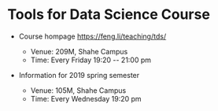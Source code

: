 # Tools for Data Science Course

- Course hompage
  https://feng.li/teaching/tds/


    - Venue: 209M, Shahe Campus
    - Time: Every Friday 19:20 -- 21:00 pm

- Information for 2019 spring semester

    - Venue: 105M, Shahe Campus
    - Time: Every Wednesday 19:20 pm
